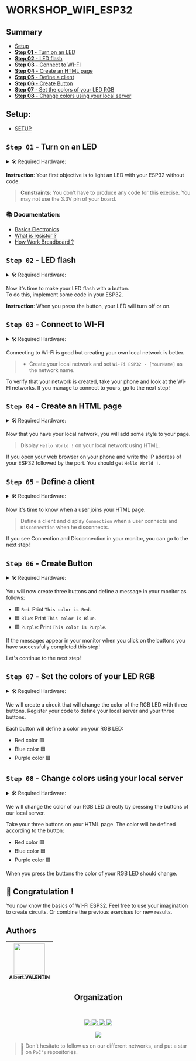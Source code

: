 # WORKSHOP_WIFI_ESP32

## Summary
  - [Setup](#setup)
  - [**Step 01** - Turn on an LED](#step-01---turn-on-an-led)
  - [**Step 02** -  LED flash](#step-02----led-flash)
  - [**Step 03** - Connect to WI-FI](#step-03---connect-to-wi-fi)
  - [**Step 04** - Create an HTML page](#step-04---create-an-html-page)
  - [**Step 05** - Define a client](#step-05---define-a-client)
  - [**Step 06** - Create Button](#step-06---create-button)
  - [**Step 07** - Set the colors of your LED RGB](#step-07---set-the-colors-of-your-led-rgb)
  - [**Step 08** - Change colors using your local server](#step-08---change-colors-using-your-local-server)


## Setup:
- [SETUP](../SETUP.md)

## **`Step 01`** - Turn on an LED

<details>
    <summary> 🛠️ Required Hardware:</summary>

- ESP32
- USB cable
- BreadBoard
- Jumpers
- LED
- Resistor

</details>  

**Instruction**: Your first objective is to light an LED with your ESP32 without code.
>**Constraints**: You don't have to produce any code for this execise. You may not use the 3.3V pin of your board.

### 📚 Documentation:
- [Basics Electronics](https://www.physicsclassroom.com/class/circuits/Lesson-2/Electric-Current)
- [What is resistor ?](https://learn.sparkfun.com/tutorials/resistors/all)
- [How Work Breadboard ?](https://www.sciencebuddies.org/science-fair-projects/references/how-to-use-a-breadboard)

## **`Step 02`** -  LED flash

<details>
    <summary> 🛠️ Required Hardware:</summary>

- ESP32
- USB cable 
- BreadBoard
- Jumpers
- LED
- Button
- Resistor

</details>

Now it's time to make your LED flash with a button.  
To do this, implement some code in your ESP32.  

**Instruction**: When you press the button, your LED will turn off or on.

## **`Step 03`** - Connect to WI-FI

<details>
    <summary> 🛠️ Required Hardware:</summary>

- ESP32
- USB cable

</details>

Connecting to Wi-Fi is good but creating your own local network is better.

> * Create your local network and set `Wi-Fi ESP32 - [YourName]` as the network name.

To verify that your network is created, take your phone and look at the Wi-FI networks.
If you manage to connect to yours, go to the next step!

## **`Step 04`** - Create an HTML page

<details>
    <summary> 🛠️ Required Hardware:</summary>

- ESP32
- USB cable

</details>

Now that you have your local network, you will add some style to your page.

> Display `Hello World !` on your local network using HTML.

If you open your web browser on your phone and write the IP address of your ESP32 followed by the port.
You should get `Hello World !`.

## **`Step 05`** - Define a client

<details>
    <summary> 🛠️ Required Hardware:</summary>

- ESP32 
- USB cable

</details>

Now it's time to know when a user joins your HTML page.

> Define a client and display `Connection` when a user connects and `Disconnection` when he disconnects.

If you see Connection and Disconnection in your monitor, you can go to the next step!

## **`Step 06`** - Create Button

<details>
    <summary> 🛠️ Required Hardware:</summary>

- ESP32
- USB cable

</details>

You will now create three buttons and define a message in your monitor as follows:
* 🟥 `Red`: Print `This color is Red`.
* 🟦 `Blue`: Print `This color is Blue`.
* 🟪 `Purple`: Print `This color is Purple`.

If the messages appear in your monitor when you click on the buttons you have successfully completed this step!

Let's continue to the next step!

## **`Step 07`** - Set the colors of your LED RGB

<details>
    <summary> 🛠️ Required Hardware:</summary>

- ESP32 
- USB cable
- BreadBoard
- Jumpers
- LED RGB
- 3x Resistor
- 3x Button

</details>

We will create a circuit that will change the color of the RGB LED with three buttons.
Register your code to define your local server and your three buttons.

Each button will define a color on your RGB LED:
* Red color 🟥
* Blue color 🟦
* Purple color 🟪

## **`Step 08`** - Change colors using your local server

<details>
    <summary> 🛠️ Required Hardware:</summary>

- ESP32
- USB cable
- BreadBoard
- Jumpers
- LED RGB
- 3x Resistor

</details>

We will change the color of our RGB LED directly by pressing the buttons of our local server.

Take your three buttons on your HTML page.
The color will be defined according to the button:
* Red color 🟥
* Blue color 🟦
* Purple color 🟪

When you press the buttons the color of your RGB LED should change.

## 🎉 Congratulation !

You now know the basics of WI-FI ESP32. Feel free to use your imagination to create circuits.
Or combine the previous exercises for new results.


## Authors

| [<img src="https://github.com/OnsagerHe.png?size=85" width=85><br><sub>Albert VALENTIN</sub>](https://github.com/OnsagerHe) | 
| :---: |
<h2 align=center>
Organization
</h2>
<br/>
<p align='center'>
    <a href="https://www.linkedin.com/company/pocinnovation/mycompany/">
        <img src="https://img.shields.io/badge/LinkedIn-0077B5?style=for-the-badge&logo=linkedin&logoColor=white">
    </a>
    <a href="https://www.instagram.com/pocinnovation/">
        <img src="https://img.shields.io/badge/Instagram-E4405F?style=for-the-badge&logo=instagram&logoColor=white">
    </a>
    <a href="https://twitter.com/PoCInnovation">
        <img src="https://img.shields.io/badge/Twitter-1DA1F2?style=for-the-badge&logo=twitter&logoColor=white">
    </a>
    <a href="https://discord.com/invite/Yqq2ADGDS7">
        <img src="https://img.shields.io/badge/Discord-7289DA?style=for-the-badge&logo=discord&logoColor=white">
    </a>
</p>
<p align=center>
    <a href="https://www.poc-innovation.fr/">
        <img src="https://img.shields.io/badge/WebSite-1a2b6d?style=for-the-badge&logo=GitHub Sponsors&logoColor=white">
    </a>
</p>

> 🚀 Don't hesitate to follow us on our different networks, and put a star 🌟 on `PoC's` repositories.
